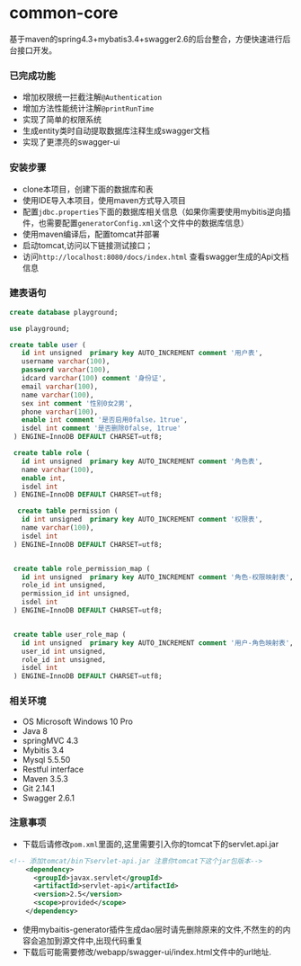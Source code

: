 # common-core
基于maven的spring4.3+mybatis3.4+swagger2.6的后台整合，方便快速进行后台接口开发。


### 已完成功能
- 增加权限统一拦截注解`@Authentication`
- 增加方法性能统计注解`@printRunTime`
- 实现了简单的权限系统
- 生成entity类时自动提取数据库注释生成swagger文档
- 实现了更漂亮的swagger-ui

### 安装步骤
- clone本项目，创建下面的数据库和表
- 使用IDE导入本项目，使用maven方式导入项目
- 配置`jdbc.properties`下面的数据库相关信息（如果你需要使用mybitis逆向插件，也需要配置`generatorConfig.xml`这个文件中的数据库信息）
- 使用maven编译后，配置tomcat并部署
- 启动tomcat,访问以下链接测试接口；
- 访问`http://localhost:8080/docs/index.html` 查看swagger生成的Api文档信息

### 建表语句
```sql
create database playground;

use playground;

create table user (
   id int unsigned  primary key AUTO_INCREMENT comment '用户表',
   username varchar(100),
   password varchar(100),
   idcard varchar(100) comment '身份证',
   email varchar(100),
   name varchar(100),
   sex int comment '性别0女2男',
   phone varchar(100),
   enable int comment '是否启用0false，1true',
   isdel int comment '是否删除0false, 1true'
 ) ENGINE=InnoDB DEFAULT CHARSET=utf8;

 create table role (
   id int unsigned  primary key AUTO_INCREMENT comment '角色表',
   name varchar(100),
   enable int,
   isdel int
 ) ENGINE=InnoDB DEFAULT CHARSET=utf8;

  create table permission (
   id int unsigned  primary key AUTO_INCREMENT comment '权限表',
   name varchar(100),
   isdel int
 ) ENGINE=InnoDB DEFAULT CHARSET=utf8;


 create table role_permission_map (
   id int unsigned  primary key AUTO_INCREMENT comment '角色-权限映射表',
   role_id int unsigned,
   permission_id int unsigned,
   isdel int
 ) ENGINE=InnoDB DEFAULT CHARSET=utf8;


 create table user_role_map (
   id int unsigned  primary key AUTO_INCREMENT comment '用户-角色映射表',
   user_id int unsigned,
   role_id int unsigned,
   isdel int
 ) ENGINE=InnoDB DEFAULT CHARSET=utf8;
```


### 相关环境
- OS Microsoft Windows 10 Pro
- Java 8
- springMVC 4.3
- Mybitis 3.4
- Mysql 5.5.50
- Restful interface
- Maven 3.5.3
- Git 2.14.1
- Swagger 2.6.1


### 注意事项
- 下载后请修改`pom.xml`里面的,这里需要引入你的tomcat下的servlet.api.jar
```xml 
<!-- 添加tomcat/bin下servlet-api.jar 注意你tomcat下这个jar包版本-->
    <dependency>
      <groupId>javax.servlet</groupId>
      <artifactId>servlet-api</artifactId>
      <version>2.5</version>
      <scope>provided</scope>
    </dependency>
```
- 使用mybaitis-generator插件生成dao层时请先删除原来的文件,不然生的的内容会追加到源文件中,出现代码重复
- 下载后可能需要修改/webapp/swagger-ui/index.html文件中的url地址.
